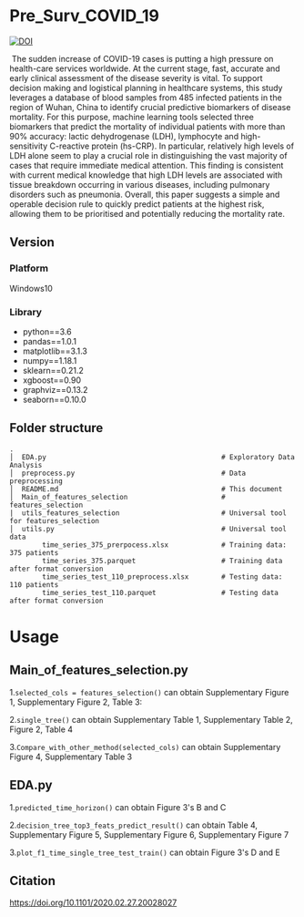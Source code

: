 # Pre_Surv_COVID_19
[![DOI](https://zenodo.org/badge/DOI/10.5281/zenodo.3766350.svg)](https://doi.org/10.5281/zenodo.3766350)

​	The sudden increase of COVID-19 cases is putting a high pressure on health-care services worldwide. At the current stage, fast, accurate and early clinical assessment of the disease severity is vital. To support decision making and logistical planning in healthcare systems, this study leverages a database of blood samples from 485 infected patients in the region of Wuhan, China to identify crucial predictive biomarkers of disease mortality. For this purpose, machine learning tools selected three biomarkers that predict the mortality of individual patients with more than 90% accuracy: lactic dehydrogenase (LDH), lymphocyte and high-sensitivity C-reactive protein (hs-CRP). In particular, relatively high levels of LDH alone seem to play a crucial role in distinguishing the vast majority of cases that require immediate medical attention. This finding is consistent with current medical knowledge that high LDH levels are associated with tissue breakdown occurring in various diseases, including pulmonary disorders such as pneumonia. Overall, this paper suggests a simple and operable decision rule to quickly predict patients at the highest risk, allowing them to be prioritised and potentially reducing the mortality rate.

## Version

### Platform

Windows10

### Library 

- python==3.6
- pandas==1.0.1
- matplotlib==3.1.3
- numpy==1.18.1
- sklearn==0.21.2
- xgboost==0.90
- graphviz==0.13.2
- seaborn==0.10.0

## Folder structure
```text
.
│  EDA.py                                           # Exploratory Data Analysis
│  preprocess.py                                    # Data preprocessing
│  README.md                                        # This document
│  Main_of_features_selection                       # features_selection
|  utils_features_selection                         # Universal tool for features_selection
│  utils.py                                         # Universal tool
data
        time_series_375_prerpocess.xlsx             # Training data: 375 patients
        time_series_375.parquet                     # Training data after format conversion
        time_series_test_110_preprocess.xlsx        # Testing data: 110 patients
        time_series_test_110.parquet                # Testing data after format conversion
```

# Usage

## Main_of_features_selection.py

1.`selected_cols = features_selection()` can obtain Supplementary Figure 1, Supplementary Figure 2, Table 3:

2.`single_tree()` can obtain Supplementary Table 1, Supplementary Table 2, Figure 2, Table 4

3.`Compare_with_other_method(selected_cols)` can obtain Supplementary Figure 4, Supplementary Table 3



## EDA.py

1.`predicted_time_horizon()` can obtain Figure 3's B and C

2.`decision_tree_top3_feats_predict_result()` can obtain Table 4, Supplementary Figure 5, Supplementary Figure 6, Supplementary Figure 7

3.`plot_f1_time_single_tree_test_train()` can obtain Figure 3's D and E



## Citation
https://doi.org/10.1101/2020.02.27.20028027







